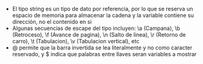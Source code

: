 * El tipo string es un tipo de dato por referencia, por lo que se reserva un espacio de memoria para almacenar la cadena y la variable contiene su dirección, no el contenido en si 
* Algunas secuencias de escape del tipo incluyen: \a (Campana), \b (Retroceso), \f (Avance de pagina), \n (Salto de linea), \r (Retorno de carro), \t (Tabulacion), \v (Tabulacion vertical), etc 
* @ permite que la barra invertida se lea literalmente y no como caracter reservado, y $ indica que palabras entre llaves seran variables a mostrar
